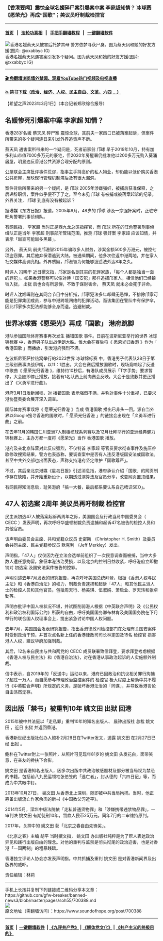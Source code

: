 ### 【香港要闻】震惊全球名媛碎尸案引爆案中案 李家超知情？ 冰球赛《愿荣光》再成“国歌”；美议员吁制裁检控官
------------------------

#### [首页](https://github.com/gfw-breaker/banned-news3/blob/master/README.md) &nbsp;&nbsp;|&nbsp;&nbsp; [法轮功真相](https://github.com/begood0513/basic/blob/master/README.md)  &nbsp;&nbsp;|&nbsp;&nbsp; [手把手翻墙教程](https://github.com/gfw-breaker/guides/wiki)  &nbsp;&nbsp;|&nbsp;&nbsp; [一键翻墙软件](https://github.com/gfw-breaker/nogfw/blob/master/README.md)  



<div><img alt="香港名媛蔡天凤被害后托梦其母 警方依梦寻获尸身。图为蔡天凤和她的好友方媛(图片: @xxabbyc IG)" src="https://img.soundofhope.org/2023-02/cf-1677430363623.jpg"/>
<br/><figcaption class="caption">
 香港名媛蔡天凤遇害案引发多个疑问。图为蔡天凤和她的好友方媛(图片: @xxabbyc IG)
</figcaption></div><hr/>

#### [ 🎬  免翻墙浏览墙外禁闻、观看YouTube热门视频及电视直播](https://github.com/gfw-breaker/HelloWorld)

#### [ 💥  禁书下载（政治、经济、人权、民主自由、文革、六四 ...）](https://github.com/gfw-breaker/books/blob/master/README.md)

<div><div class="Content__Wrapper sc-1bvya0-0 elmmKw article_body" data-checkusr="" itemprop="articleBody">
 <div id="post_place_1">
 </div>
 <p class="meta-top">
  <span class="meta">
   【希望之声2023年3月1日】（本台记者郑欣综合报导）
  </span>
 </p>
 <h2>
  <strong>
   名媛惨死引爆案中案
   <ok href="/term/100347">
    李家超
   </ok>
   知情？
  </strong>
 </h2>
 <p>
  香港28岁名媛
  <ok href="/term/843131">
   蔡天凤
  </ok>
  <ok href="/term/843419">
   碎尸案
  </ok>
  震惊全球，其前夫一家四口已被落案起诉，但案件所带来的多个疑问连日来引发外界追责声不断。
 </p>
 <p>
  <ok href="/term/843131">
   蔡天凤
  </ok>
  遇害案所带来的一个疑问是，死者前家翁
  <ok href="/term/844214">
   邝球
  </ok>
  早于2019年10月，持有加多利山市值7000多万元的豪宅，但2020年房屋署仍批准他以200多万元购入葵涌居屋，明显违反香港公共资源合理分配的原则。
 </p>
 <p>
  公屋联会主席批评事件荒谬，指事主手持高价的私人物业，却仍能以低价购买香港公共房屋，反映现行管理机制滞后及有很大漏洞。
 </p>
 <p>
  案件背后所带来的另一个疑问，是
  <ok href="/term/844214">
   邝球
  </ok>
  2005年涉嫌强奸，被捕后获准保释，之后递辞职信，案件似乎便不了了之，至今未见
  <ok href="/term/844214">
   邝球
  </ok>
  有被捕或被落案起诉的纪录。外界关注，
  <ok href="/term/844214">
   邝球
  </ok>
  到底有没有被起诉？
 </p>
 <p>
  据港媒《东方日报》报道，2005年9月，48岁的
  <ok href="/term/844214">
   邝球
  </ok>
  涉及一宗强奸案时，正驻守旺角警署刑事侦缉队。
 </p>
 <p>
  有网民指，
  <ok href="/term/100347">
   李家超
  </ok>
  当时正是西九龙总区指挥官，而
  <ok href="/term/844214">
   邝球
  </ok>
  所在的旺角警署刑事侦缉队正是当年
  <ok href="/term/100347">
   李家超
  </ok>
  刑事部所管辖范围，推测
  <ok href="/term/844214">
   邝球
  </ok>
  强奸案
  <ok href="/term/100347">
   李家超
  </ok>
  应该知情，并表示「越查可能越多黑幕」。
 </p>
 <p>
  另外，
  <ok href="/term/843131">
   蔡天凤
  </ok>
  前夫邝港智2015年骗取多人财务，涉案金额500多万港元，被控七项盗窃罪。其后他弃保潜逃到大陆，被通缉期间，他多次往返中港两地，并在家人社交媒体高调亮相。外界质疑，邝港智为何能够逍遥法外达8年之久。
 </p>
 <p>
  时评人
  <ok href="/term/843422">
   冯睎干
  </ok>
  近日撰文指，邝家是名副其实的犯罪家族，「每个人都是独当一面的罪犯」。如果香港警察可以像对待「国安犯」那样追捕邝家人，相信他们已经锒铛入狱，
  <ok href="/term/130446">
   出狱
  </ok>
  后也会有所忌惮，不致于谋财害命，
  <ok href="/term/843131">
   蔡天凤
  </ok>
  就未必会死于非命。
 </p>
 <p>
  时评人沈旭晖则在其网台节目中分析指，邝家犯法多年却肆无忌惮，不排除邝家可能是犯罪集团成员，参与中港跨境网络的犯罪活动。而该集团在警队中有保护伞，因此邝家多次犯法都能够全身而退，逃避制裁。
 </p>
 <h2>
  <strong>
   世界冰球赛《愿荣光》再成「国歌」 港府跳脚
  </strong>
 </h2>
 <p>
  港队参加国际体育赛事再次发生
  <ok href="/term/844217">
   播错国歌
  </ok>
  事件。日前在波斯尼亚举行的世界
  <ok href="/term/844220">
   冰球锦标赛
  </ok>
  中，香港男子队出战伊朗大胜。惟大会在赛后将《
  <ok href="/term/147948">
   愿荣光归香港
  </ok>
  》作为「
  <ok href="/term/788781">
   香港国歌
  </ok>
  」而播放，引发港府强烈不满。
 </p>
 <p>
  在波斯尼亚萨拉热窝举行的2023世界
  <ok href="/term/844220">
   冰球锦标赛
  </ok>
  中，香港男子代表队28日于第三级别赛事决战伊朗，以11：1胜出。大会在赛后播放国歌时，现场竟响起了反送中歌曲《
  <ok href="/term/147948">
   愿荣光归香港
  </ok>
  》，维持约10秒后，有港队成员展示「T字手势」要求暂停，大会随即停止播放，接着有1名队员上前向赛会反映。大会于是致歉并更正播出了《义勇军进行曲》。
 </p>
 <p>
  港府3月1日发新闻稿，对
  <ok href="/term/844217">
   播错国歌
  </ok>
  表示强烈不满，并称对事件十分重视，已要求港协暨奥委会展开深入调查。
 </p>
 <p>
  国际体育赛事误将《
  <ok href="/term/147948">
   愿荣光归香港
  </ok>
  》当成
  <ok href="/term/788781">
   香港国歌
  </ok>
  播出已非头一回。源自当外界以Google搜寻香港的国歌时，「
  <ok href="/term/147948">
   愿荣光归香港
  </ok>
  」的链接会出现在「义勇军进行曲」之前。
 </p>
 <p>
  在去年11月的韩国仁川亚洲7人制橄榄球系列赛以及12月杜拜举行的亚洲经典健力锦标赛上，主办方都一度将《愿荣光》当作
  <ok href="/term/788781">
   香港国歌
  </ok>
  播放。
 </p>
 <p>
  港府及亲北京阵营对此反应强烈，不仅特首
  <ok href="/term/100347">
   李家超
  </ok>
  等官员要求彻查事件及施压谷歌修改搜索结果，警方也表态称，要调查案中是否有人违反港版国安法或国歌法。甚至中共外交部也出面表态，声称支持港府坚定维护「国歌尊严」。
 </p>
 <p>
  不过，其后亲北京港媒《星岛日报》引述消息指，港府承认介绍「国歌」的网页制作存在缺陷，并开始重新设计，以期透过演算法及官员分享，改变网页置顶结果。
 </p>
 <p>
  有网民得知消息后，耻笑港府「搞一大餐，最后都系要认系自己唔识SEO」。
 </p>
 <h2>
  47人
  <strong>
   <ok href="/term/491330">
    初选案
   </ok>
   2周年 美议员再吁制裁
   <ok href="/term/844223">
    检控官
   </ok>
  </strong>
 </h2>
 <p>
  民主派初选47人被落案起诉两周年之际，美国国会及行政当局中国委员会（
  <ok href="/term/9839">
   CECC
  </ok>
  ）发表声明，再次呼吁华盛顿制裁负责逮捕和起诉47名被告的检控人员和其他官员。
 </p>
 <p>
  该声明由委员会主席、共和党籍众议员
  <ok href="/term/59040">
   史密斯
  </ok>
  （Christopher H. Smith）及委员会共同主席、民主党籍参议员
  <ok href="/term/485027">
   默克利
  </ok>
  （Jeff Merkley）发出。
 </p>
 <p>
  声明指，「47人」仅仅因为在立法会选举前组织了一次民意调查而被捕，当中大多数人遭任意拘留，象征本港法治受损，以及北京的控制日益收紧，呼吁港府立即撤销对
  <ok href="/term/491330">
   初选案
  </ok>
  及国安法案件被告的控罪。
 </p>
 <p>
  声明引述去年7月发表的研究报告，再次呼吁美国总统拜登，根据《香港人权与民主法》和《香港自治法》的权力，制裁负责逮捕和起诉「47人」和其他民主派人士的检控人员和其他官员，包括周天行、杨美琪、伍淑娟、萧启业、罗天玮和张卓勤等。
 </p>
 <p>
  声明亦批评中国人权状况不堪，并试图削弱港人根据《中英联合声明》及《公民权利和政治权利国际公约》所获的自由，呼吁美国国务卿布林肯及美国国务院在下月举行的联合国人权理事会上，提出紧急讨论中国人权问题。
 </p>
 <p>
  去年7月，美国国会发表研究报告，指出香港律政司检控部门在处理有关国安案件时受到政治干预，并首次点名新上任的香港律政司司长林定国及15名
  <ok href="/term/844223">
   检控官
  </ok>
  损害港人人权，建议华府加强制裁。
 </p>
 <p>
  其后，12名来自民主与共和两党的
  <ok href="/term/9839">
   CECC
  </ok>
  成员联署致信拜登，要求拜登考虑根据《香港人权与民主法》和《香港自治法》，对在香港从事政治起诉的人实施额外制裁。
 </p>
 <p>
  信中表示，自2019年的「反送中」运动以来，港府已因政治和抗议相关罪行拘捕了超过一万人，而自愿参与审理政治监控案件的
  <ok href="/term/844223">
   检控官
  </ok>
  极大程度上帮助中共不履行《中英联合声明》所规定的义务，是破坏香港法治的「同谋」，并导致香港言论自由荡然无存。
 </p>
 <h2>
  <strong>
   因出版「禁书」被重判10年
   <ok href="/term/844229">
    姚文田
   </ok>
   <ok href="/term/130446">
    出狱
   </ok>
   回港
  </strong>
 </h2>
 <p>
  2015年被中共法庭以「走私罪」重判10年的知名出版人、
  <ok href="/term/844226">
   晨钟出版社
  </ok>
  总裁
  <ok href="/term/844229">
   姚文田
  </ok>
  ，近日
  <ok href="/term/130446">
   出狱
  </ok>
  并返回香港。
 </p>
 <p>
  香港新世纪出版社创办人鲍朴2月28日在Twitter发文，透露
  <ok href="/term/844229">
   姚文田
  </ok>
  在2月27日已经
  <ok href="/term/130446">
   出狱
  </ok>
  。
 </p>
 <p>
  鲍朴在Twitter附上一张照片，从照片可见现年81岁的
  <ok href="/term/844229">
   姚文田
  </ok>
  头发花白，面带笑意，在亲友的搀扶下合影。
 </p>
 <p>
  <ok href="/term/844229">
   姚文田
  </ok>
  是香港知名出版人，因多次出版中共政治敏感题材及部分被当局视为禁忌的书籍，包括前八九民运领袖张伯笠的「逃亡者」，封从德的「六四日记」等，而成为中共眼中钉。
 </p>
 <p>
  2013年10月27日，
  <ok href="/term/844229">
   姚文田
  </ok>
  从香港北上深圳，随即被中共当局拘捕。当时，他正筹备出版流亡作家余杰的新书《中国教父习近平》。
 </p>
 <p>
  2014年5月，深圳中级法院依「走私普通货物罪」和「涉嫌携带违禁物品罪」，一审判决
  <ok href="/term/844229">
   姚文田
  </ok>
  有期徒刑10年，罚款人民币25万元。同年7月的二审维持原判。
 </p>
 <p>
  2017年，关押中的
  <ok href="/term/844229">
   姚文田
  </ok>
  获「北京之春自由先锋奖」。
 </p>
 <p>
  《北京之春》主编
  <ok href="/term/80386">
   胡平
  </ok>
  当时撰文指，
  <ok href="/term/844229">
   姚文田
  </ok>
  办出版社纯粹是为了帮人表达政治异见和践行出版自由的理念。对他的重判与监禁是彻头彻尾的政治迫害，也是对香港「一国两制」的粗暴践踏。
 </p>
 <p>
  香港独立评论人协会亦发表声明指，中共抓捕及重判
  <ok href="/term/844229">
   姚文田
  </ok>
  是对香港新闻界及出版界的威吓。
 </p>
 <p class="meta-btm">
  责任编辑：林莉
 </p>
</div>
</div>
<hr/>
手机上长按并复制下列链接或二维码分享本文章：<br/>
https://github.com/gfw-breaker/banned-news3/blob/master/pages/soh55/700388.md <br/>
<a href='https://github.com/gfw-breaker/banned-news3/blob/master/pages/soh55/700388.md'><img src='https://github.com/gfw-breaker/banned-news3/blob/master/pages/soh55/700388.md.png'/></a> <br/>
原文地址（需翻墙访问）：https://www.soundofhope.org/post/700388


------------------------
#### [首页](https://github.com/gfw-breaker/banned-news3/blob/master/README.md) &nbsp;|&nbsp; [一键翻墙软件](https://github.com/gfw-breaker/nogfw/blob/master/README.md) &nbsp;| [《九评共产党》](https://github.com/gfw-breaker/9ping.md/blob/master/README.md#九评之一评共产党是什么) | [《解体党文化》](https://github.com/gfw-breaker/jtdwh.md/blob/master/README.md) | [《共产主义的终极目的》](https://github.com/gfw-breaker/gczydzjmd.md/blob/master/README.md)


<img src='http://gfw-breaker.win/banned-news3/pages/soh55/700388.md' width='0px' height='0px'/>